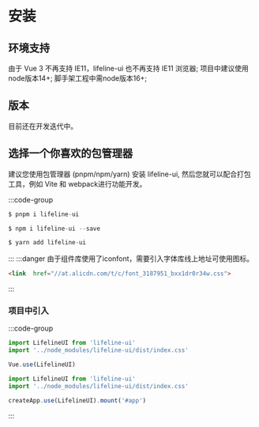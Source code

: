 # 安装

## 环境支持

由于 Vue 3 不再支持 IE11，lifeline-ui 也不再支持 IE11 浏览器;
项目中建议使用node版本14+;
脚手架工程中需node版本16+;

## 版本

目前还在开发迭代中。

## 选择一个你喜欢的包管理器

建议您使用包管理器 (pnpm/npm/yarn) 安装 lifeline-ui, 然后您就可以配合打包工具，例如 Vite 和 webpack进行功能开发。

:::code-group
```js [pnpm]
$ pnpm i lifeline-ui
```
```js [npm]
$ npm i lifeline-ui --save
```
```js [yarn]
$ yarn add lifeline-ui
```
:::
:::danger 由于组件库使用了iconfont，需要引入字体库线上地址可使用图标。
```html
<link  href="//at.alicdn.com/t/c/font_3187951_bxx1dr0r34w.css">
```
:::

### 项目中引入
:::code-group
```js [vue-cli]
import LifelineUI from 'lifeline-ui'
import '../node_modules/lifeline-ui/dist/index.css'

Vue.use(LifelineUI)

```
```js [vite]
import LifelineUI from 'lifeline-ui'
import '../node_modules/lifeline-ui/dist/index.css'

createApp.use(LifelineUI).mount('#app')

```
:::

